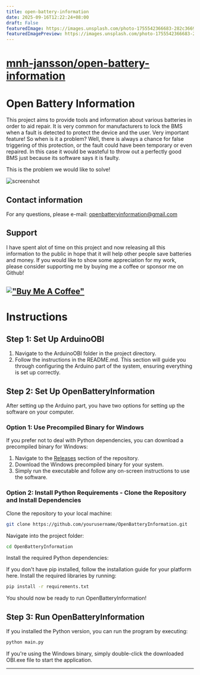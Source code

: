 ```yaml
---
title: open-battery-information
date: 2025-09-16T12:22:24+08:00
draft: False
featuredImage: https://images.unsplash.com/photo-1755542366683-282c366982a1?ixid=M3w0NjAwMjJ8MHwxfHJhbmRvbXx8fHx8fHx8fDE3NTc5OTY0MTd8&ixlib=rb-4.1.0
featuredImagePreview: https://images.unsplash.com/photo-1755542366683-282c366982a1?ixid=M3w0NjAwMjJ8MHwxfHJhbmRvbXx8fHx8fHx8fDE3NTc5OTY0MTd8&ixlib=rb-4.1.0
---
```


# [mnh-jansson/open-battery-information](https://github.com/mnh-jansson/open-battery-information)

# Open Battery Information

This project aims to provide tools and information about various batteries in order to aid repair. 
It is very common for manufacturers to lock the BMS when a fault is detected to protect the device and the user. Very important feature!
So when is it a problem? Well, there is always a chance for false triggering of this protection, or the fault could have been temporary or even repaired. 
In this case it would be wasteful to throw out a perfectly good BMS just because its software says it is faulty.

This is the problem we would like to solve!

![screenshot](docs/images/obi-1.png)

## Contact information

For any questions, please e-mail: openbatteryinformation@gmail.com

## Support

I have spent alot of time on this project and now releasing all this information to the public in hope that it will help other people save batteries and money. If you would like to show some appreciation for my work, please consider supporting me by buying me a coffee or sponsor me on Github!

[!["Buy Me A Coffee"](https://www.buymeacoffee.com/assets/img/custom_images/orange_img.png)](https://www.buymeacoffee.com/mnhjansson)
---

# Instructions

## Step 1: Set Up ArduinoOBI

  1. Navigate to the ArduinoOBI folder in the project directory.
  2. Follow the instructions in the README.md. This section will guide you through configuring the Arduino part of the system, ensuring everything is set up correctly.

## Step 2: Set Up OpenBatteryInformation

After setting up the Arduino part, you have two options for setting up the software on your computer.

### Option 1: Use Precompiled Binary for Windows

If you prefer not to deal with Python dependencies, you can download a precompiled binary for Windows:

  1. Navigate to the [Releases](https://github.com/mnh-jansson/open-battery-information/releases) section of the repository.
  2. Download the Windows precompiled binary for your system.
  3. Simply run the executable and follow any on-screen instructions to use the software.

### Option 2: Install Python Requirements - Clone the Repository and Install Dependencies

  Clone the repository to your local machine:
```bash
git clone https://github.com/yourusername/OpenBatteryInformation.git
```
Navigate into the project folder:
```bash
cd OpenBatteryInformation
```
Install the required Python dependencies:

If you don't have pip installed, follow the installation guide for your platform here.
Install the required libraries by running:
```bash
pip install -r requirements.txt
```
You should now be ready to run OpenBatteryInformation!


## Step 3: Run OpenBatteryInformation

  If you installed the Python version, you can run the program by executing:
```bash
python main.py
```
If you're using the Windows binary, simply double-click the downloaded OBI.exe file to start the application.

---
